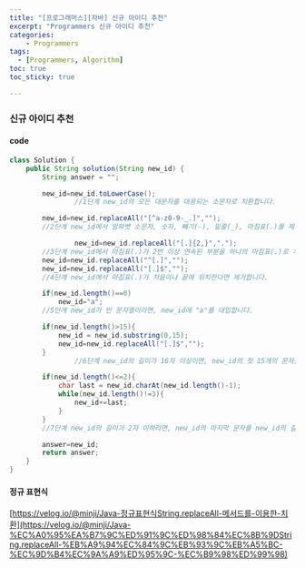 ```yaml
---
title: "[프로그래머스][자바] 신규 아이디 추천"
excerpt: "Programmers 신규 아이디 추천"
categories:
    - Programmers
tags:
  - [Programmers, Algorithm]
toc: true
toc_sticky: true

---
```

### 신규 아이디 추천

#### code
```java
class Solution {
    public String solution(String new_id) {
        String answer = "";

        new_id=new_id.toLowerCase();
				//1단계 new_id의 모든 대문자를 대응되는 소문자로 치환합니다.

        new_id=new_id.replaceAll("[^a-z0-9-_.]",""); 
        //2단계 new_id에서 알파벳 소문자, 숫자, 빼기(-), 밑줄(_), 마침표(.)를 제외한 모든 문자를 제거합니다.

				new_id=new_id.replaceAll("[.]{2,}","."); 
        //3단계 new_id에서 마침표(.)가 2번 이상 연속된 부분을 하나의 마침표(.)로 치환합니다.
        new_id=new_id.replaceAll("^[.]","");
        new_id=new_id.replaceAll("[.]$","");
        //4단계 new_id에서 마침표(.)가 처음이나 끝에 위치한다면 제거합니다.

        if(new_id.length()==0) 
            new_id="a";
        //5단계 new_id가 빈 문자열이라면, new_id에 "a"를 대입합니다.

        if(new_id.length()>15){
            new_id = new_id.substring(0,15);
            new_id=new_id.replaceAll("[.]$","");
        }
				//6단계 new_id의 길이가 16자 이상이면, new_id의 첫 15개의 문자를 제외한 나머지 문자들을 모두 제거합니다. 만약 제거 후 마침표(.)가 new_id의 끝에 위치한다면 끝에 위치한 마침표(.) 문자를 제거합니다.

        if(new_id.length()<=2){
            char last = new_id.charAt(new_id.length()-1);
            while(new_id.length()!=3){
                new_id+=last;
            }
        }
        //7단계 new_id의 길이가 2자 이하라면, new_id의 마지막 문자를 new_id의 길이가 3이 될 때까지 반복해서 끝에 붙입니다.

        answer=new_id;
        return answer;
    }
}
```

#### 정규 표현식

[https://velog.io/@minji/Java-정규표현식String.replaceAll-메서드를-이용한-치환](https://velog.io/@minji/Java-%EC%A0%95%EA%B7%9C%ED%91%9C%ED%98%84%EC%8B%9DString.replaceAll-%EB%A9%94%EC%84%9C%EB%93%9C%EB%A5%BC-%EC%9D%B4%EC%9A%A9%ED%95%9C-%EC%B9%98%ED%99%98)